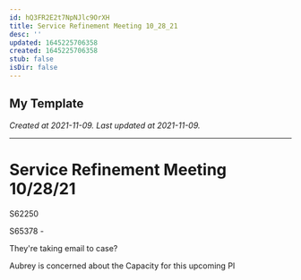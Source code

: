 ```yaml
---
id: hQ3FR2E2t7NpNJlc9OrXH
title: Service Refinement Meeting 10_28_21
desc: ''
updated: 1645225706358
created: 1645225706358
stub: false
isDir: false
---
```

My Template
---

_Created at 2021-11-09._
_Last updated at 2021-11-09._




---

# Service Refinement Meeting 10/28/21


S62250

S65378
\-

They're taking email to case?

Aubrey is concerned about the Capacity for this upcoming PI

